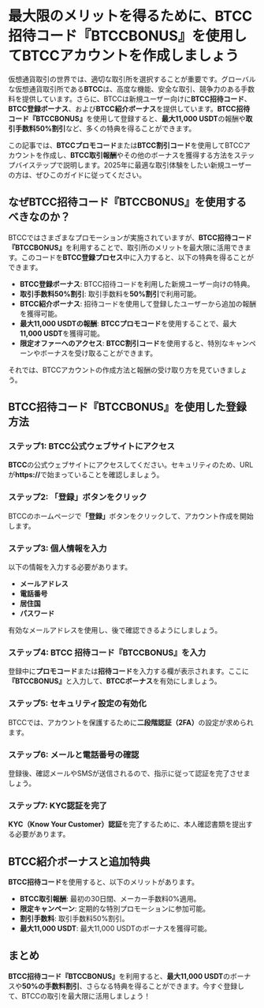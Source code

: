 <h1>最大限のメリットを得るために、BTCC 招待コード『BTCCBONUS』を使用してBTCCアカウントを作成しましょう</h1>

<p>仮想通貨取引の世界では、適切な取引所を選択することが重要です。グローバルな仮想通貨取引所である<strong>BTCC</strong>は、高度な機能、安全な取引、競争力のある手数料を提供しています。さらに、BTCCは新規ユーザー向けに<strong>BTCC招待コード</strong>、<strong>BTCC登録ボーナス</strong>、および<strong>BTCC紹介ボーナス</strong>を提供しています。<strong>BTCC招待コード『BTCCBONUS』</strong>を使用して登録すると、<strong>最大11,000 USDT</strong>の報酬や<strong>取引手数料50%割引</strong>など、多くの特典を得ることができます。</p>

<p>この記事では、<strong>BTCCプロモコード</strong>または<strong>BTCC割引コード</strong>を使用してBTCCアカウントを作成し、<strong>BTCC取引報酬</strong>やその他のボーナスを獲得する方法をステップバイステップで説明します。2025年に最適な取引体験をしたい新規ユーザーの方は、ぜひこのガイドに従ってください。</p>

<h2>なぜBTCC招待コード『BTCCBONUS』を使用するべきなのか？</h2>

<p>BTCCではさまざまなプロモーションが実施されていますが、<strong>BTCC招待コード『BTCCBONUS』</strong>を利用することで、取引所のメリットを最大限に活用できます。このコードを<strong>BTCC登録プロセス</strong>中に入力すると、以下の特典を得ることができます。</p>

<ul>
        <li><strong>BTCC登録ボーナス</strong>: BTCC招待コードを利用した新規ユーザー向けの特典。</li>
        <li><strong>取引手数料50%割引</strong>: 取引手数料を<strong>50%割引</strong>で利用可能。</li>
        <li><strong>BTCC紹介ボーナス</strong>: 招待コードを使用して登録したユーザーから追加の報酬を獲得可能。</li>
        <li><strong>最大11,000 USDTの報酬</strong>: <strong>BTCCプロモコード</strong>を使用することで、最大<strong>11,000 USDT</strong>を獲得可能。</li>
        <li><strong>限定オファーへのアクセス</strong>: <strong>BTCC割引コード</strong>を使用すると、特別なキャンペーンやボーナスを受け取ることができます。</li>
</ul>

<p>それでは、BTCCアカウントの作成方法と報酬の受け取り方を見ていきましょう。</p>

<h2>BTCC招待コード『BTCCBONUS』を使用した登録方法</h2>

<h3>ステップ1: BTCC公式ウェブサイトにアクセス</h3>
<p><strong>BTCC</strong>の公式ウェブサイトにアクセスしてください。セキュリティのため、URLが<strong>https://</strong>で始まっていることを確認しましょう。</p>

<h3>ステップ2: 「登録」ボタンをクリック</h3>
<p>BTCCのホームページで<strong>「登録」</strong>ボタンをクリックして、アカウント作成を開始します。</p>

<h3>ステップ3: 個人情報を入力</h3>
<p>以下の情報を入力する必要があります。</p>
<ul>
        <li><strong>メールアドレス</strong></li>
        <li><strong>電話番号</strong></li>
        <li><strong>居住国</strong></li>
        <li><strong>パスワード</strong></li>
</ul>
<p>有効なメールアドレスを使用し、後で確認できるようにしましょう。</p>

<h3>ステップ4: BTCC 招待コード『BTCCBONUS』を入力</h3>
<p>登録中に<strong>プロモコード</strong>または<strong>招待コード</strong>を入力する欄が表示されます。ここに<strong>『BTCCBONUS』</strong>と入力して、<strong>BTCCボーナス</strong>を有効にしましょう。</p>

<h3>ステップ5: セキュリティ設定の有効化</h3>
<p>BTCCでは、アカウントを保護するために<strong>二段階認証（2FA）</strong>の設定が求められます。</p>

<h3>ステップ6: メールと電話番号の確認</h3>
<p>登録後、確認メールやSMSが送信されるので、指示に従って認証を完了させましょう。</p>

<h3>ステップ7: KYC認証を完了</h3>
<p><strong>KYC（Know Your Customer）認証</strong>を完了するために、本人確認書類を提出する必要があります。</p>

<h2>BTCC紹介ボーナスと追加特典</h2>

<p><strong>BTCC招待コード</strong>を使用すると、以下のメリットがあります。</p>

<ul>
        <li><strong>BTCC取引報酬</strong>: 最初の30日間、メーカー手数料0%適用。</li>
        <li><strong>限定キャンペーン</strong>: 定期的な特別プロモーションに参加可能。</li>
        <li><strong>割引手数料</strong>: 取引手数料50%割引。</li>
        <li><strong>最大11,000 USDT</strong>: 最大11,000 USDTのボーナスを獲得可能。</li>
</ul>

<h2>まとめ</h2>
<p><strong>BTCC招待コード『BTCCBONUS』</strong>を利用すると、<strong>最大11,000 USDT</strong>のボーナスや<strong>50%の手数料割引</strong>、さらなる特典を得ることができます。今すぐ登録して、BTCCの取引を最大限に活用しましょう！</p>
